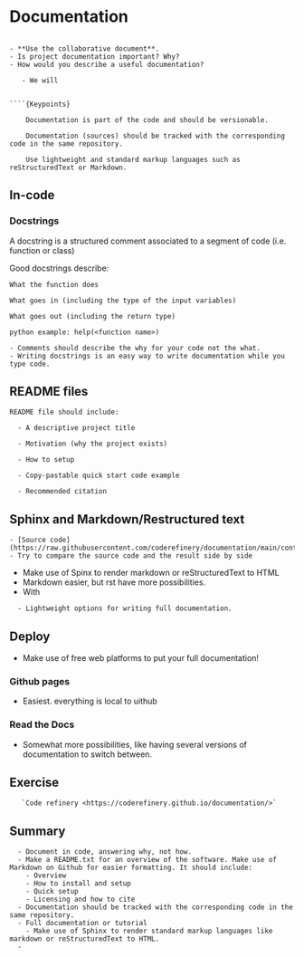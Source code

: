 # Documentation

```{discussion} Motivation: Why should we document code?

- **Use the collaborative document**.
- Is project documentation important? Why?
- How would you describe a useful documentation?
```

```{Objectives}
   - We will 


````{Keypoints}

    Documentation is part of the code and should be versionable.

    Documentation (sources) should be tracked with the corresponding code in the same repository.

    Use lightweight and standard markup languages such as reStructuredText or Markdown.
````


## In-code


### Docstrings
A docstring is a structured comment associated to a segment of code (i.e. function or class)

Good docstrings describe:

    What the function does

    What goes in (including the type of the input variables)

    What goes out (including the return type)
    
    python example: help(<function name>)


````{keypoints}
- Comments should describe the why for your code not the what.
- Writing docstrings is an easy way to write documentation while you type code.
````

## README files

````{keypoints}
README file should include:

  - A descriptive project title

  - Motivation (why the project exists)

  - How to setup

  - Copy-pastable quick start code example

  - Recommended citation
````

## Sphinx and Markdown/Restructured text

```{discussion} This lesson is built with Sphinx
- [Source code](https://raw.githubusercontent.com/coderefinery/documentation/main/content/sphinx.md)
- Try to compare the source code and the result side by side
```

- Make use of Spinx to render markdown or reStructuredText to HTML
- Markdown easier, but rst have more possibilities.
- With 

````{keypoints}
  - Lightweight options for writing full documentation.
````


## Deploy
- Make use of free web platforms to put your full documentation!


### Github pages
- Easiest. everything is local to uithub

### Read the Docs
- Somewhat more possibilities, like having several versions of documentation to switch between.

## Exercise

````{Admonition} Read more
   `Code refinery <https://coderefinery.github.io/documentation/>`
````

## Summary

````{Keypoints}
  - Document in code, answering why, not how.
  - Make a README.txt for an overview of the software. Make use of Markdown on Github for easier formatting. It should include:
    - Overview
    - How to install and setup
    - Quick setup
    - Licensing and how to cite
  - Documentation should be tracked with the corresponding code in the same repository.
  - Full documentation or tutorial
    - Make use of Sphinx to render standard markup languages like markdown or reStructuredText to HTML.
  - 
    
```` 
